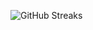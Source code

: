 ![GitHub Streaks](https://github-streaks-mqc9.onrender.com/streak/happilli/image?theme=midnight&cache_bust=1743244873&lang=ja)

